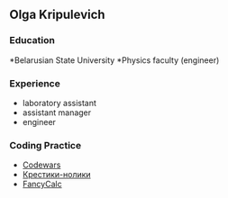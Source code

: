 ## Olga Kripulevich

### Education
*Belarusian State University
*Physics faculty (engineer)

### Experience
- laboratory assistant
- assistant manager
- engineer

### Coding Practice

- [Codewars](https://www.codewars.com/users/OlgaSheva)
- [Крестики-нолики](https://github.com/OlgaSheva/Tic-Tac-Toe/tree/master/ticTacToeGame/ticTacToeGame)
- [FancyCalc](https://github.com/OlgaSheva/FancyCalc)
